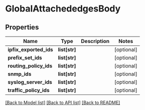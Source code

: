 # GlobalAttachededgesBody

## Properties
Name | Type | Description | Notes
------------ | ------------- | ------------- | -------------
**ipfix_exported_ids** | **list[str]** |  | [optional] 
**prefix_set_ids** | **list[str]** |  | [optional] 
**routing_policy_ids** | **list[str]** |  | [optional] 
**snmp_ids** | **list[str]** |  | [optional] 
**syslog_server_ids** | **list[str]** |  | [optional] 
**traffic_policy_ids** | **list[str]** |  | [optional] 

[[Back to Model list]](../README.md#documentation-for-models) [[Back to API list]](../README.md#documentation-for-api-endpoints) [[Back to README]](../README.md)

